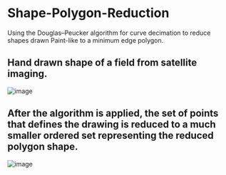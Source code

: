 # Shape-Polygon-Reduction
Using the Douglas–Peucker algorithm for curve decimation to reduce shapes drawn Paint-like to a minimum edge polygon.


## Hand drawn shape of a field from satellite imaging.
![image](https://user-images.githubusercontent.com/72406655/194962514-32ea0a89-730b-435c-aead-754835f09cb3.png)

## After the algorithm is applied, the set of points that defines the drawing is reduced to a much smaller ordered set representing the reduced polygon shape.
![image](https://user-images.githubusercontent.com/72406655/194962811-6e6fcba9-8fdb-413e-96ff-098f667bdc1e.png)
